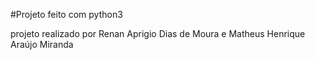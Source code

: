 #Projeto feito com python3

projeto realizado por Renan Aprigio Dias de Moura e Matheus Henrique Araújo Miranda
